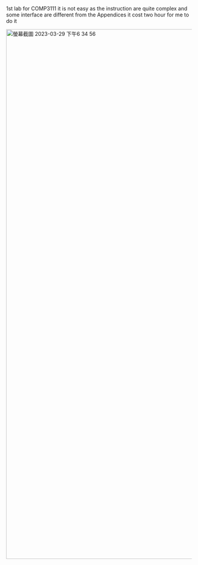 1st lab for COMP3111
it is not easy as the instruction are quite complex and some interface are different from the Appendices
it cost two hour for me to do it

<img width="1440" alt="螢幕截圖 2023-03-29 下午6 34 56" src="https://github.com/frankiewong1209/Comp3111LEx/assets/144013886/e20f30f8-aebe-468d-9163-7c405a40a66f">
